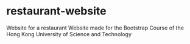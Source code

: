 # restaurant-website
Website for a restaurant
Website made for the Bootstrap Course of the Hong Kong University of Science and Technology
